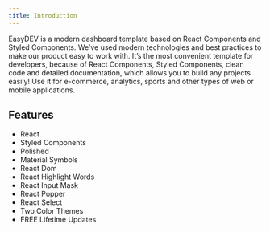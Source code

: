 ```yaml
---
title: Introduction
---
```


EasyDEV is a modern dashboard template based on React Components and Styled Components. We’ve used modern technologies and best practices to make our product easy to work with. It’s the most convenient template for developers, because of React Components, Styled Components, clean code and detailed documentation, which allows you to build any projects easily! Use it for e-commerce, analytics, sports and other types of web or mobile applications.


## Features

- React
- Styled Components
- Polished
- Material Symbols
- React Dom
- React Highlight Words
- React Input Mask
- React Popper
- React Select
- Two Color Themes
- FREE Lifetime Updates
